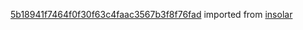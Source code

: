 [5b18941f7464f0f30f63c4faac3567b3f8f76fad](https://github.com/insolar/insolar/commit/5b18941f7464f0f30f63c4faac3567b3f8f76fad) imported from [insolar](https://github.com/insolar/insolar)

